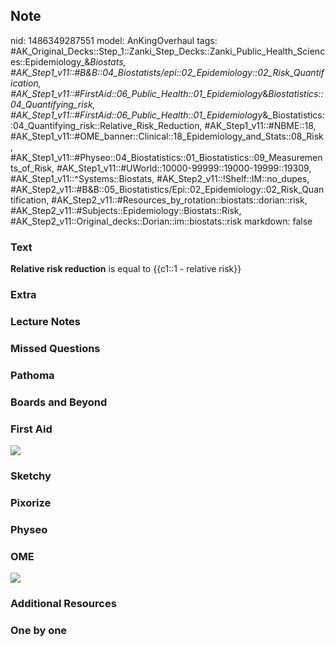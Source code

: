 ## Note
nid: 1486349287551
model: AnKingOverhaul
tags: #AK_Original_Decks::Step_1::Zanki_Step_Decks::Zanki_Public_Health_Sciences::Epidemiology_&_Biostats, #AK_Step1_v11::#B&B::04_Biostatists/epi::02_Epidemiology::02_Risk_Quantification, #AK_Step1_v11::#FirstAid::06_Public_Health::01_Epidemiology_&_Biostatistics::04_Quantifying_risk, #AK_Step1_v11::#FirstAid::06_Public_Health::01_Epidemiology_&_Biostatistics::04_Quantifying_risk::Relative_Risk_Reduction, #AK_Step1_v11::#NBME::18, #AK_Step1_v11::#OME_banner::Clinical::18_Epidemiology_and_Stats::08_Risk, #AK_Step1_v11::#Physeo::04_Biostatistics::01_Biostatistics::09_Measurements_of_Risk, #AK_Step1_v11::#UWorld::10000-99999::19000-19999::19309, #AK_Step1_v11::^Systems::Biostats, #AK_Step2_v11::!Shelf::IM::no_dupes, #AK_Step2_v11::#B&B::05_Biostatistics/Epi::02_Epidemiology::02_Risk_Quantification, #AK_Step2_v11::#Resources_by_rotation::biostats::dorian::risk, #AK_Step2_v11::#Subjects::Epidemiology::Biostats::Risk, #AK_Step2_v11::Original_decks::Dorian::im::biostats::risk
markdown: false

### Text
<div>
  <b>Relative risk reduction</b> is equal to {{c1::1 - relative
  risk}}
</div>

### Extra


### Lecture Notes


### Missed Questions


### Pathoma


### Boards and Beyond


### First Aid
<img src="tmpc84rEZ.png">

### Sketchy


### Pixorize


### Physeo


### OME
<div class="ome-widget">
  <a href=
  "https://onlinemeded.org/spa/epidemiology-and-stats/risk/acquire?ref=anki">
  <img src="_OME_AnkiFlashcards_Lesson_2.png"></a>
</div>

### Additional Resources


### One by one

